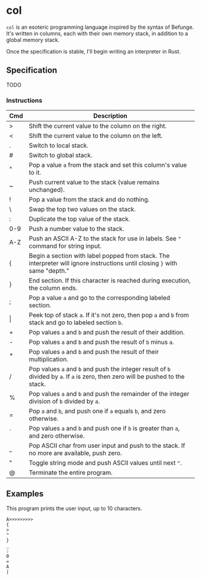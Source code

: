 # col

`col` is an esoteric programming language inspired by the syntax of Befunge. It's written in columns, each with their own memory stack, in addition to a global memory stack.

Once the specification is stable, I'll begin writing an interpreter in Rust.

## Specification

TODO

### Instructions

| Cmd | Description                                                                                                                      |
|-----|----------------------------------------------------------------------------------------------------------------------------------|
|  >  | Shift the current value to the column on the right.                                                                              |
|  <  | Shift the current value to the column on the left.                                                                               |
|  .  | Switch to local stack.                                                                                                           |
|  #  | Switch to global stack.                                                                                                          |
|  ^  | Pop a value `a` from the stack and set this column's value to it.                                                                |
|  ~  | Push current value to the stack (value remains unchanged).                                                                       |
|  !  | Pop a value from the stack and do nothing.                                                                                       |
|  \  | Swap the top two values on the stack.                                                                                            |
|  :  | Duplicate the top value of the stack.                                                                                            |
| 0-9 | Push a number value to the stack.                                                                                                |
| A-Z | Push an ASCII A-Z to the stack for use in labels. See `"` command for string input.                                              |
|  {  | Begin a section with label popped from stack. The interpreter will ignore instructions until closing `}` with same "depth."      |
|  }  | End section. If this character is reached during execution, the column ends.                                                     |
|  ;  | Pop a value `a` and go to the corresponding labeled section.                                                                     |
|  \|  | Peek top of stack `a`. If it's not zero, then pop `a` and `b` from stack and go to labeled section `b`.                         |
|  +  | Pop values `a` and `b` and push the result of their addition.                                                                    |
|  -  | Pop values `a` and `b` and push the result of `b` minus `a`.                                                                     |
|  *  | Pop values `a` and `b` and push the result of their multiplication.                                                              |
|  /  | Pop values `a` and `b` and push the integer result of `b` divided by `a`. If `a` is zero, then zero will be pushed to the stack. |
|  %  | Pop values `a` and `b` and push the remainder of the integer division of `b` divided by `a`.                                     |
|  =  | Pop `a` and `b`, and push one if `a` equals `b`, and zero otherwise.                                                             |
|  `  | Pop values `a` and `b` and push one if `b` is greater than `a`, and zero otherwise.                                              |
|  _  | Pop ASCII char from user input and push to the stack. If no more are available, push zero.                                       |
|  "  | Toggle string mode and push ASCII values until next `"`.                                                                         |
|  @  | Terminate the entire program.                                                                                                    |

## Examples

This program prints the user input, up to 10 characters.

```
A>>>>>>>>>
{
>
^
}
_
:
0
=
A
|
```
